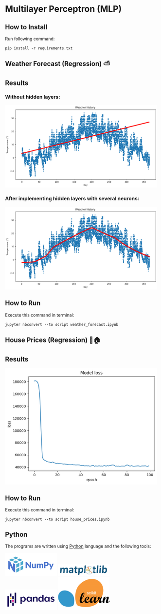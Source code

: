 # Multilayer Perceptron (MLP)

## How to Install
Run following command:
```
pip install -r requirements.txt
```

## Weather Forecast (Regression) ⛅

## Results
### Without hidden layers:
<img src="Weather Forecast\output\11.png" width="500">

### After implementing hidden layers with several neurons:
<img src="Weather Forecast\output\12.png" width="500">

## How to Run
Execute this command in terminal:
```
jupyter nbconvert --to script weather_forecast.ipynb
```
## House Prices (Regression) 🏡🏠

## Results

<img src="House Prices\output\1.png" width="500">

## How to Run
Execute this command in terminal:
```
jupyter nbconvert --to script house_prices.ipynb
```

## Python
The programs are written using [Python](https://www.python.org/) language and the following tools:

<img src="pics/numpy.png" width="170">

<img src="pics/matplotlib.png" width="170">

<img src="pics/pandas.png" width="170">

<img src="pics/scikit-learn.png" width="170">